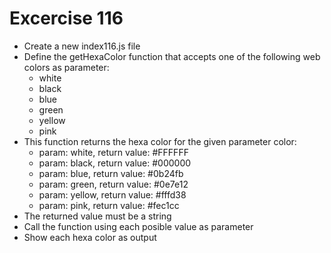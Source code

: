 # Excercise 116

* Create a new index116.js file
* Define the getHexaColor function that accepts one of the following web colors as parameter:
  * white
  * black
  * blue
  * green
  * yellow
  * pink
* This function returns the hexa color for the given parameter color:
  * param: white, return value: #FFFFFF
  * param: black, return value: #000000
  * param: blue, return value: #0b24fb
  * param: green, return value: #0e7e12
  * param: yellow, return value: #fffd38
  * param: pink, return value: #fec1cc
* The returned value must be a string
* Call the function using each posible value as parameter
* Show each hexa color as output